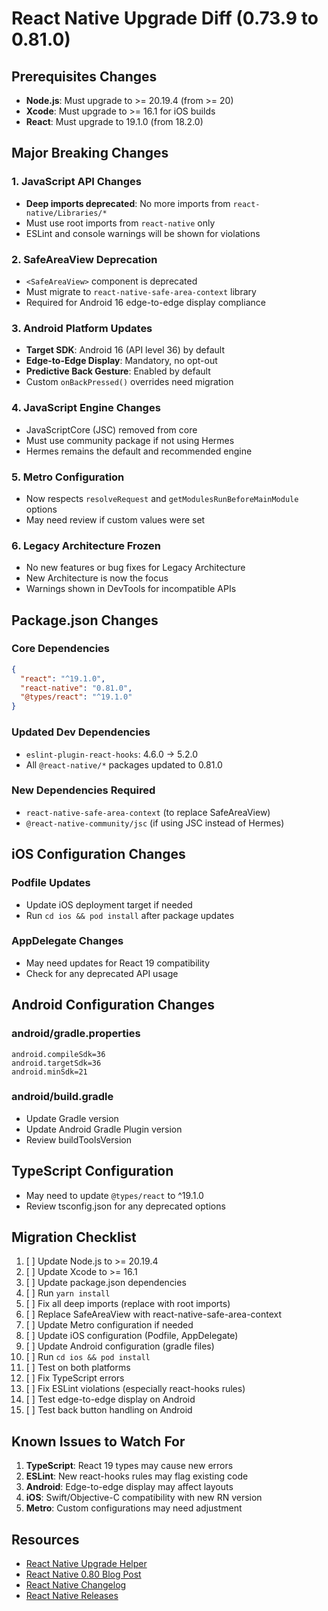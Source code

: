 # React Native Upgrade Diff (0.73.9 to 0.81.0)

## Prerequisites Changes

- **Node.js**: Must upgrade to >= 20.19.4 (from >= 20)
- **Xcode**: Must upgrade to >= 16.1 for iOS builds
- **React**: Must upgrade to 19.1.0 (from 18.2.0)

## Major Breaking Changes

### 1. JavaScript API Changes

- **Deep imports deprecated**: No more imports from `react-native/Libraries/*`
- Must use root imports from `react-native` only
- ESLint and console warnings will be shown for violations

### 2. SafeAreaView Deprecation

- `<SafeAreaView>` component is deprecated
- Must migrate to `react-native-safe-area-context` library
- Required for Android 16 edge-to-edge display compliance

### 3. Android Platform Updates

- **Target SDK**: Android 16 (API level 36) by default
- **Edge-to-Edge Display**: Mandatory, no opt-out
- **Predictive Back Gesture**: Enabled by default
- Custom `onBackPressed()` overrides need migration

### 4. JavaScript Engine Changes

- JavaScriptCore (JSC) removed from core
- Must use community package if not using Hermes
- Hermes remains the default and recommended engine

### 5. Metro Configuration

- Now respects `resolveRequest` and `getModulesRunBeforeMainModule` options
- May need review if custom values were set

### 6. Legacy Architecture Frozen

- No new features or bug fixes for Legacy Architecture
- New Architecture is now the focus
- Warnings shown in DevTools for incompatible APIs

## Package.json Changes

### Core Dependencies

```json
{
  "react": "^19.1.0",
  "react-native": "0.81.0",
  "@types/react": "^19.1.0"
}
```

### Updated Dev Dependencies

- `eslint-plugin-react-hooks`: 4.6.0 → 5.2.0
- All `@react-native/*` packages updated to 0.81.0

### New Dependencies Required

- `react-native-safe-area-context` (to replace SafeAreaView)
- `@react-native-community/jsc` (if using JSC instead of Hermes)

## iOS Configuration Changes

### Podfile Updates

- Update iOS deployment target if needed
- Run `cd ios && pod install` after package updates

### AppDelegate Changes

- May need updates for React 19 compatibility
- Check for any deprecated API usage

## Android Configuration Changes

### android/gradle.properties

```properties
android.compileSdk=36
android.targetSdk=36
android.minSdk=21
```

### android/build.gradle

- Update Gradle version
- Update Android Gradle Plugin version
- Review buildToolsVersion

## TypeScript Configuration

- May need to update `@types/react` to ^19.1.0
- Review tsconfig.json for any deprecated options

## Migration Checklist

1. [ ] Update Node.js to >= 20.19.4
2. [ ] Update Xcode to >= 16.1
3. [ ] Update package.json dependencies
4. [ ] Run `yarn install`
5. [ ] Fix all deep imports (replace with root imports)
6. [ ] Replace SafeAreaView with react-native-safe-area-context
7. [ ] Update Metro configuration if needed
8. [ ] Update iOS configuration (Podfile, AppDelegate)
9. [ ] Update Android configuration (gradle files)
10. [ ] Run `cd ios && pod install`
11. [ ] Test on both platforms
12. [ ] Fix TypeScript errors
13. [ ] Fix ESLint violations (especially react-hooks rules)
14. [ ] Test edge-to-edge display on Android
15. [ ] Test back button handling on Android

## Known Issues to Watch For

1. **TypeScript**: React 19 types may cause new errors
2. **ESLint**: New react-hooks rules may flag existing code
3. **Android**: Edge-to-edge display may affect layouts
4. **iOS**: Swift/Objective-C compatibility with new RN version
5. **Metro**: Custom configurations may need adjustment

## Resources

- [React Native Upgrade Helper](https://react-native-community.github.io/upgrade-helper/?from=0.73.9&to=0.81.0)
- [React Native 0.80 Blog Post](https://reactnative.dev/blog/2025/06/12/react-native-0.80)
- [React Native Changelog](https://github.com/facebook/react-native/blob/main/CHANGELOG.md)
- [React Native Releases](https://github.com/facebook/react-native/releases)
